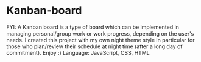 # Kanban-board
FYI: A Kanban board is a type of board which can be implemented in managing personal/group work or work progress, depending on the user's needs. I created this project with my own night theme style in particular for those who plan/review their schedule at night time (after a long day of commitment). Enjoy :)  Language: JavaScript, CSS, HTML
